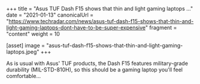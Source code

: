 +++
title = "Asus TUF Dash F15 shows that thin and light gaming laptops ..."
date = "2021-01-13"
canonicalUrl = "https://www.techradar.com/news/asus-tuf-dash-f15-shows-that-thin-and-light-gaming-laptops-dont-have-to-be-super-expensive"
fragment = "content"
weight = 10

[asset]
    image = "asus-tuf-dash-f15-shows-that-thin-and-light-gaming-laptops.jpeg"
+++

As is usual with Asus' TUF products, the Dash F15 features military-grade 
durability (MIL-STD-810H), so this should be a gaming laptop you'll feel 
comfortable...

